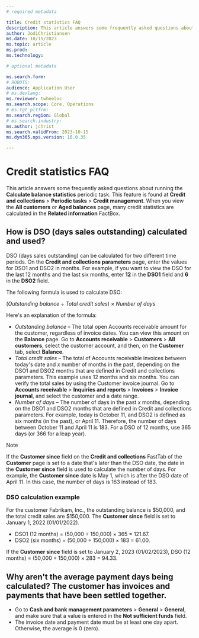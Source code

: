 ```yaml
---
# required metadata

title: Credit statistics FAQ
description: This article answers some frequently asked questions about credit statistics
author: JodiChristiansen
ms.date: 10/15/2023
ms.topic: article
ms.prod: 
ms.technology: 

# optional metadata

ms.search.form:  
# ROBOTS: 
audience: Application User
# ms.devlang: 
ms.reviewer: twheeloc
ms.search.scope: Core, Operations
# ms.tgt_pltfrm: 
ms.search.region: Global
# ms.search.industry: 
ms.author: jchrist
ms.search.validFrom: 2023-10-15
ms.dyn365.ops.version: 10.0.35

---
```

# Credit statistics FAQ

This article answers some frequently asked questions about running the **Calculate balance statistics** periodic task. This feature is found at **Credit and collections** \> **Periodic tasks** \> **Credit management**. When you view the **All customers** or **Aged balances** page, many credit statistics are calculated in the **Related information** FactBox.

## How is DSO (days sales outstanding) calculated and used?

DSO (days sales outstanding) can be calculated for two different time periods. On the **Credit and collections parameters** page, enter the values for DSO1 and DSO2 in months. For example, if you want to view the DSO for the last 12 months and the last six months, enter **12** in the **DSO1** field and **6** in the **DSO2** field.

The following formula is used to calculate DSO:

(*Outstanding balance* &divide; *Total credit sales*) &times; *Number of days*

Here's an explanation of the formula:

- *Outstanding balance* – The total open Accounts receivable amount for the customer, regardless of invoice dates. You can view this amount on the **Balance** page. Go to **Accounts receivable** \> **Customers** \> **All customers**, select the customer account, and then, on the **Customer** tab, select **Balance**.
- *Total credit sales* – The total of Accounts receivable invoices between today's date and *x* number of months in the past, depending on the DSO1 and DSO2 months that are defined in Credit and collections parameters. This example uses 12 months and six months. You can verify the total sales by using the Customer invoice journal. Go to **Accounts receivable** \> **Inquiries and reports** \> **Invoices** \> **Invoice journal**, and select the customer and a date range.
- *Number of days* – The number of days in the past *x* months, depending on the DSO1 and DSO2 months that are defined in Credit and collections parameters. For example, today is October 11, and DSO2 is defined as six months (in the past), or April 11. Therefore, the number of days between October 11 and April 11 is 183. For a DSO of 12 months, use 365 days (or 366 for a leap year).

> [!NOTE]
> If the **Customer since** field on the **Credit and collections** FastTab of the **Customer** page is set to a date that's later than the DSO date, the date in the **Customer since** field is used to calculate the number of days. For example, the **Customer since** date is May 1, which is after the DSO date of April 11. In this case, the number of days is 163 instead of 183.

### DSO calculation example

For the customer Fabrikam, Inc., the outstanding balance is $50,000, and the total credit sales are $150,000. The **Customer since** field is set to January 1, 2022 (01/01/2022).

- DSO1 (12 months) = (50,000 &divide; 150,000) &times; 365 = 121.67.
- DSO2 (six months) = (50,000 &divide; 150,000) &times; 183 = 61.00.

If the **Customer since** field is set to January 2, 2023 (01/02/2023), DSO (12 months) = (50,000 &divide; 150,000) &times; 283 = 94.33.

## Why aren't the average payment days being calculated? The customer has invoices and payments that have been settled together.

- Go to **Cash and bank management parameters** \> **General** \> **General**, and make sure that a value is entered in the **Not sufficient funds** field.
- The invoice date and payment date must be at least one day apart. Otherwise, the average is 0 (zero).
